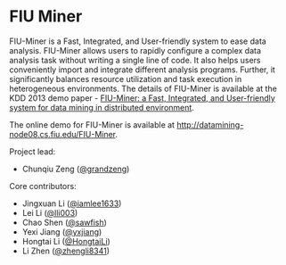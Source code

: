 FIU Miner
========
FIU-Miner is a Fast, Integrated, and User-friendly system to ease data analysis. 
FIU-Miner allows users to rapidly configure a complex data analysis task without writing a single line of code. 
It also helps users conveniently import and integrate different analysis programs. 
Further, it significantly balances resource utilization and task execution in heterogeneous environments.
The details of FIU-Miner is available at the KDD 2013 demo paper - [FIU-Miner: a Fast, Integrated, and User-friendly system for data mining in distributed environment](http://users.cs.fiu.edu/~yjian004/paper/kdd-2013-fiuminer.pdf).

The online demo for FIU-Miner is available at http://datamining-node08.cs.fiu.edu/FIU-Miner.

Project lead: 
* Chunqiu Zeng ([@grandzeng](https://github.com/grandzeng))

Core contributors:
* Jingxuan Li ([@iamlee1633](https://github.com/iamlee1633))
* Lei Li ([@lli003](https://github.com/lli003))
* Chao Shen ([@sawfish](https://github.com/sawfish))
* Yexi Jiang ([@yxjiang](https://github.com/yxjiang))
* Hongtai Li ([@HongtaiLi](https://github.com/HongtaiLi))
* Li Zhen ([@zhengli8341](https://github.com/zhengli8341))

